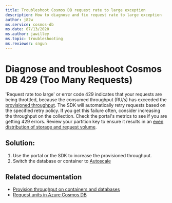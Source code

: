 ```yaml
---
title: Troubleshoot Cosmos DB request rate to large exception
description: How to diagnose and fix request rate to large exception
author: j82w
ms.service: cosmos-db
ms.date: 07/13/2020
ms.author: jawilley
ms.topic: troubleshooting
ms.reviewer: sngun
---
```


# Diagnose and troubleshoot Cosmos DB 429 (Too Many Requests)

'Request rate too large' or error code 429 indicates that your requests are being throttled, because the consumed throughput (RU/s) has exceeded the [provisioned throughput](set-throughput.md). The SDK will automatically retry requests based on the specified retry policy. If you get this failure often, consider increasing the throughput on the collection. Check the portal's metrics to see if you are getting 429 errors. Review your partition key to ensure it results in an [even distribution of storage and request volume](partition-data.md).

## Solution:

1. Use the portal or the SDK to increase the provisioned throughput.
2. Switch the database or container to [Autoscale](https://docs.microsoft.com/azure/cosmos-db/provision-throughput-autoscale)

## Related documentation
* [Provision throughput on containers and databases](https://docs.microsoft.com/azure/cosmos-db/set-throughput)
* [Request units in Azure Cosmos DB](request-units.md)
